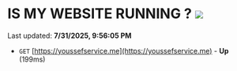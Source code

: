 # IS MY WEBSITE RUNNING ? [![](https://img.shields.io/static/v1?label=Sponsor&message=%E2%9D%A4&logo=GitHub&color=%23fe8e86)](https://github.com/sponsors/Youssef-Lehmam)

Last updated: **7/31/2025, 9:56:05 PM**

- `GET` [https://youssefservice.me](https://youssefservice.me) - **Up** (199ms)

